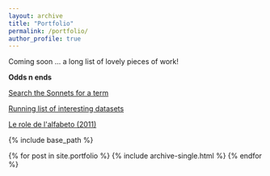 ```yaml
---
layout: archive
title: "Portfolio"
permalink: /portfolio/
author_profile: true
---
```


Coming soon ... a long list of lovely pieces of work!

**Odds n ends**

[Search the Sonnets for a term](https://wssonnets.herokuapp.com/)

[Running list of interesting datasets](https://docs.google.com/document/d/1jwWhnAXX1ctCH7C4Q3De6Za8PV5Xo61gCfeMVOeIUTg/edit?usp=sharing)

<a href="https://aodhanlutetiae.github.io/files/Leroledelalfabeto1600-1650-ODONNELL-compressed.pdf">Le role de l'alfabeto (2011)</a>

{% include base_path %}


{% for post in site.portfolio %}
  {% include archive-single.html %}
{% endfor %}
